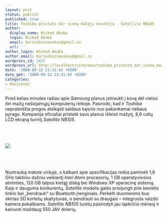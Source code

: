 ```yaml
---
layout: post
status: publish
published: true
title: Toshiba pristato dar vieną mažąjį kovotoją - Satellite NB105
author:
  display_name: Wicked Akuba
  login: Wicked Akuba
  email: Dariusbuinauskas@gmail.co
  url: ''
author_login: Wicked Akuba
author_email: Dariusbuinauskas@gmail.co
wordpress_id: 2437
wordpress_url: http://localhost/site/new/toshiba_pristato_dar_viena_mazaji_kovotoja___satellite_nb105/
date: '2008-09-12 21:31:42 +0300'
date_gmt: '2008-09-12 21:31:42 +0300'
categories:
- Naujienos
---
```

<p>Prieš kelias minutes rašiau apie <i>Samsung</i> planus įsitraukti į kovą dėl vietos itin mažų nešiojamųjų kompiuterių rinkoje. Pasirodo, kad ir <i>Toshiba</i> nepraleidžia progos atsikąsti saldaus kąsnio nuo pakankamai riebaus pyrago. Kompanija oficialiai pristatė savo planus išleisti mažytį, 8,9 colių LCD ekraną turintį <i>Satellite NB105</i>.<br />
<br><br />
<br><br><img src="http://www.technews.lt/upl/Failai/Toshiba_Satellite_NB105.jpg"><br><br />
<br><br />
<br>Nuotrauką matote viršuje, o kalbant apie specifikacijas reikia paminėti 1,6 GHz taktiniu dažniu veikiantį <i>Intel Atom</i> procesorių, 1 GB operatyviosios atminties, 120 GB talpos kietąjį diską bei <i>Windows XP</i> operacinę sistemą. Kaip ir dauguma konkurentų, <i>Satellite</i> modelis galės prisijungti prie bevielio tinklo bei „bendrauti“ su Bluetooth įrenginiais. Perkelti duomenims bus skirtas SD kortelių skaitytuvas, o bendrauti su draugais – integruota vaizdo kamera pokalbiams. <i>Satellite NB105</i> turėtų pasirodyti jau lapkričio mėnesį ir kainuoti maždaug 550 JAV dolerių.<br />
<br><br />
<br><br />
<br></p>
